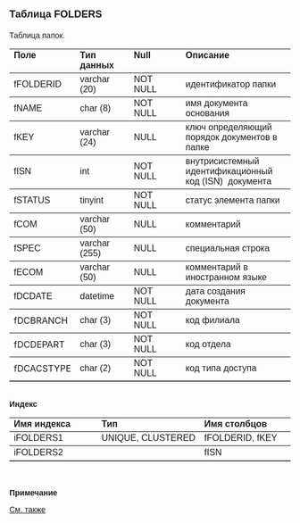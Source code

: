﻿<html>
<head>
<title>Таблица FOLDERS</title>
</head>

<body>

<h1><font size="4" face="Arial">Таблица FOLDERS</font></h1>

<p><font face="Arial">Таблицa папок.<br>
</font></p>

<table border="1" cellPadding="5" cols="2" frame="below" rules="rows">
<TBODY>
  <tr vAlign="top">
    <td class="label" width="20%"><font face="Arial"><b>Поле</b></font></td>
    <td class="label" width="20%"><font face="Arial"><strong>Тип 
	данных</strong></font></td>
    <td class="label" width="20%"><font face="Arial"><strong>Null</strong></font></td>
    <td class="label" width="40%"><font face="Arial"><strong>Описание</strong></font></td>
  </tr>
  <tr>
    <td width="20%"><font face="Arial">fFOLDERID</font></td>
    <td width="20%"><font face="Arial">varchar (20)</font></td>
    <td width="20%"><font face="Arial">NOT NULL</font></td>
    <td width="40%"><font face="Arial">идентификатор папки</font></td>
  </tr>
  <tr>
    <td width="20%"><font face="Arial">fNAME</font></td>
    <td width="20%"><font face="Arial">char (8)</font></td>
    <td width="20%"><font face="Arial">NOT NULL</font></td>
    <td width="40%"><font face="Arial">имя документа основания</font></td>
  </tr>
  <tr>
    <td width="20%"><font face="Arial">fKEY</font></td>
    <td width="20%"><font face="Arial">varchar (24)</font></td>
    <td width="20%"><font face="Arial">NULL</font></td>
    <td width="40%"><font face="Arial">ключ определяющий порядок 
	документов в папке</font></td>
  </tr>
  <tr>
    <td width="20%"><font face="Arial">fISN</font></td>
    <td width="20%"><font face="Arial">int</font></td>
    <td width="20%"><font face="Arial">NOT NULL</font></td>
    <td width="40%"><font face="Arial">внутрисистемный 
	идентификационный код (ISN)&nbsp; документа</font></td>
  </tr>
  <tr>
    <td width="20%"><font face="Arial">fSTATUS</font></td>
    <td width="20%"><font face="Arial">tinyint</font></td>
    <td width="20%"><font face="Arial">NOT NULL</font></td>
    <td width="40%"><font face="Arial">статус элемента папки</font></td>
  </tr>
  <tr>
    <td width="20%"><font face="Arial">fCOM</font></td>
    <td width="20%"><font face="Arial">varchar (50)</font></td>
    <td width="20%"><font face="Arial">NULL</font></td>
    <td width="40%"><font face="Arial">комментарий</font></td>
  </tr>
  <tr>
    <td width="20%"><font face="Arial">fSPEC</font></td>
    <td width="20%"><font face="Arial">varchar (255)</font></td>
    <td width="20%"><font face="Arial">NULL</font></td>
    <td width="40%"><font face="Arial">специальная строка</font></td>
  </tr>
  <tr>
    <td width="20%"><font face="Arial">fECOM</font></td>
    <td width="20%"><font face="Arial">varchar (50)</font></td>
    <td width="20%"><font face="Arial">NULL</font></td>
    <td width="40%"><font face="Arial">комментарий в иностранном языке</font></td>
  </tr>
  <tr>
    <td width="20%"><font face="Arial">fDCDATE</font></td>
    <td width="20%"><font face="Arial">datetime</font></td>
    <td width="20%"><font face="Arial">NOT NULL</font></td>
    <td width="40%"><font face="Arial">дата создания документа</font></td>
  </tr>
	<tr>
    <td width="20%">fDCBRANCH </td>
    <td width="20%"><font face="Arial">char (3)</font></td>
    <td width="20%"><font face="Arial">NOT NULL</font></td>
    <td width="40%"><font face="Arial">код филиала</font></td>
  </tr>
	<tr>
    <td width="20%">fDCDEPART </td>
    <td width="20%"><font face="Arial">char (3)</font></td>
    <td width="20%"><font face="Arial">NOT NULL</font></td>
    <td width="40%"><font face="Arial">код отдела</font></td>
  </tr>
  <tr>
    <td width="20%">fDCACSTYPE </td>
    <td width="20%"><font face="Arial">char (2)</font></td>
    <td width="20%"><font face="Arial">NOT NULL</font></td>
    <td width="40%"><font face="Arial">код типа доступа</font></td>
  </tr>
</TBODY>
</table>

<p class="label"><font face="Arial"><b><br>
Индекс</b></font></p>

<table border="1" cellPadding="5" cols="2" frame="below" rules="rows">
  <tr vAlign="top">
    <td class="label" width="33%" nowrap><font face="Arial"><b>Имя 
	индекса</b></font></td>
    <td class="label" width="33%" nowrap><font face="Arial"><strong>
	Тип </strong></font></td>
    <td class="label" width="33%" nowrap><font face="Arial"><strong>
	Имя столбцов</strong></font></td>
  </tr>
  <tr>
    <td width="33%" nowrap><font face="Arial">iFOLDERS1</font></td>
    <td width="33%" nowrap><font face="Arial">UNIQUE, CLUSTERED</font></td>
    <td width="33%" nowrap><font face="Arial">fFOLDERID, fKEY</font></td>
  </tr>
  <tr>
    <td width="33%" nowrap><font face="Arial">iFOLDERS2</font></td>
    <td width="33%" nowrap>&nbsp;</td>
    <td width="33%" nowrap><font face="Arial">fISN</font></td>
  </tr>
</table>

<p class="label"><font face="Arial"><b><br>
<br>
Примечание</b></font></p>

<p class="label"><a href="database_scheme.html"><font face="Arial">См. 
также</font></a></p>
</body>
</html>
